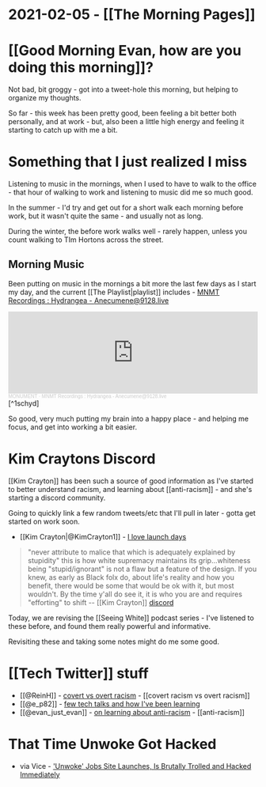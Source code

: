 # 2021-02-05 - [[The Morning Pages]]

# [[Good Morning Evan, how are you doing this morning]]?

Not bad, bit groggy - got into a tweet-hole this morning, but helping to organize my thoughts. 

So far - this week has been pretty good, been feeling a bit better both personally, and at work - but, also been a little high energy and feeling it starting to catch up with me a bit.

# Something that I just realized I miss

Listening to music in the mornings, when I used to have to walk to the office - that hour of walking to work and listening to music did me so much good. 

In the summer - I'd try and get out for a short walk each morning before work, but it wasn't quite the same - and usually not as long.

During the winter, the before work walks well - rarely happen, unless you count walking to TIm Hortons across the street.

## Morning Music

Been putting on music in the mornings a bit more the last few days as I start my day, and the current [[The Playlist|playlist]] includes - [MNMT Recordings : Hydrangea - Anecumene@9128.live](https://soundcloud.com/monument-podcast/mnmt-recordings-hydrangea-anecumene9128live)

<iframe width="100%" height="166" scrolling="no" frameborder="no" allow="autoplay" src="https://w.soundcloud.com/player/?url=https%3A//api.soundcloud.com/tracks/977098864&color=%23ff5500&auto_play=false&hide_related=false&show_comments=true&show_user=true&show_reposts=false&show_teaser=true"></iframe><div style="font-size: 10px; color: #cccccc;line-break: anywhere;word-break: normal;overflow: hidden;white-space: nowrap;text-overflow: ellipsis; font-family: Interstate,Lucida Grande,Lucida Sans Unicode,Lucida Sans,Garuda,Verdana,Tahoma,sans-serif;font-weight: 100;"><a href="https://soundcloud.com/monument-podcast" title="MONUMENT" target="_blank" style="color: #cccccc; text-decoration: none;">MONUMENT</a> · <a href="https://soundcloud.com/monument-podcast/mnmt-recordings-hydrangea-anecumene9128live" title="MNMT Recordings : Hydrangea - Anecumene@9128.live" target="_blank" style="color: #cccccc; text-decoration: none;">MNMT Recordings : Hydrangea - Anecumene@9128.live</a></div> [^1schyd]

[^1schyd]: [[MNMT Recordings]] - [[Hydrangea]]

So good, very much putting my brain into a happy place - and helping me focus, and get into working a bit easier. 

# Kim Craytons Discord

[[Kim Crayton]] has been such a source of good information as I've started to better understand racism, and learning about [[anti-racism]] - and she's starting a discord community.

Going to quickly link a few random tweets/etc that I'll pull in later - gotta get started on work soon.

- [[Kim Crayton|@KimCrayton1]] - [I love launch days](https://twitter.com/KimCrayton1/status/1357675536395468804)

> "never attribute to malice that which is adequately explained by stupidity" this is how white supremacy maintains its grip...whiteness being "stupid/ignorant" is not a flaw but a feature of the design. If you knew, as early as Black folx do, about life's reality and how you benefit, there would be some that would be ok with it, but most wouldn't. By the time y'all do see it, it is who you are and requires "efforting" to shift -- [[Kim Crayton]] [discord](https://discord.com/channels/799679615219400806/799679616235077652/807276904792588379)

Today, we are revising the [[Seeing White]] podcast series - I've listened to these before, and found them really powerful and informative. 

Revisiting these and taking some notes might do me some good.
# [[Tech Twitter]] stuff

- [[@ReinH]] - [covert vs overt racism](https://twitter.com/ReinH/status/1280981978272067587) - [[covert racism vs overt racism]]
- [[@e_p82]] - [few tech talks and how I've been learning](https://twitter.com/e_p82/status/1171778608911831040)
- [[@evan_just_evan]] - [on learning about anti-racism](https://twitter.com/evan_just_evan/status/1357667607797784577) - [[anti-racism]]

# That Time Unwoke Got Hacked

- via Vice - ['Unwoke' Jobs Site Launches, Is Brutally Trolled and Hacked Immediately](https://www.vice.com/en/article/n7wdyx/unwoke-hr-job-listing-platform-hacked)